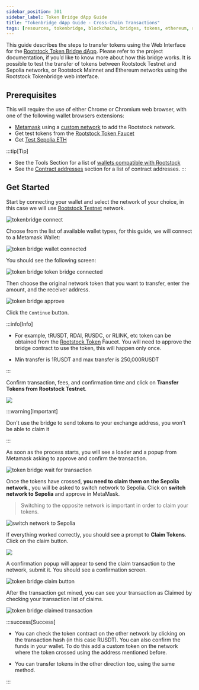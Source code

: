 ```yaml
---
sidebar_position: 301
sidebar_label: Token Bridge dApp Guide
title: "Tokenbridge dApp Guide - Cross-Chain Transactions"
tags: [resources, tokenbridge, blockchain, bridges, tokens, ethereum, rootstock, rsk]
---
```


This guide describes the steps to transfer tokens using the Web Interface for the [Rootstock Token Bridge dApp](https://dapp.tokenbridge.rootstock.io/). Please refer to the project documentation, if you’d like to know more about how this bridge works. It is possible to test the transfer of tokens between Rootstock Testnet and Sepolia networks, or Rootstock Mainnet and Ethereum networks using the Rootstock Tokenbridge web interface.

## Prerequisites

This will require the use of either Chrome or Chromium web browser, with one of the following wallet browsers extensions:
- [Metamask](https://metamask.io/download.html) using a [custom network](/dev-tools/wallets/metamask/) to add the Rootstock network.
- Get test tokens from the [Rootstock Token Faucet](https://rsksmart.github.io/rsk-token-faucet/)
- Get [Test Sepolia ETH](https://www.alchemy.com/faucets/ethereum-sepolia)

:::tip[Tip]
- See the Tools Section for a list of [wallets compatible with Rootstock](/dev-tools/)
- See the [Contract addresses](/resources/guides/tokenbridge/contractaddresses/) section for a list of contract addresses.
:::

## Get Started

Start by connecting your wallet and select the network of your choice, in this case we will use [Rootstock Testnet](https://dapp.testnet.bridges.rootstock.io/) network.

<img src="/img/resources/tokenbridge/dapp-image1-1.png" alt="tokenbridge connect"/>

Choose from the list of available wallet types, for this guide, we will connect to a Metamask Wallet:

<img src="/img/resources/tokenbridge/dapp-image1-1a.png" alt="token bridge wallet connected" />

You should see the following screen:

<img src="/img/resources/tokenbridge/dapp-image1-2.png" alt="token bridge token bridge connected" />

Then choose the original network token that you want to transfer, enter the amount, and the receiver address. 

<img src="/img/resources/tokenbridge/dapp-image2.png" alt="token bridge approve" />

Click the `Continue` button.

:::info[Info]

- For example, tRUSDT, RDAI, RUSDC, or RLINK, etc token can be obtained from the [Rootstock Token](https://rsksmart.github.io/rsk-token-faucet/) Faucet. 
You will need to approve the bridge contract to use the token, this will happen only once.

- Min transfer is 1RUSDT and max transfer is 250,000RUSDT

:::

Confirm transaction, fees, and confirmation time and click on **Transfer Tokens from Rootstock Testnet**.

<img src="/img/resources/tokenbridge/dapp-image3.png" />

:::warning[Important]

Don't use the bridge to send tokens to your exchange address, you won't be able to claim it

:::

As soon as the process starts, you will see a loader and a popup from Metamask asking to approve and confirm the transaction.

<img src="/img/resources/tokenbridge/dapp-image4.png" alt="token bridge wait for transaction" />

Once the tokens have crossed, **you need to claim them on the Sepolia network**., you will be asked to switch network to Sepolia. Click on **switch network to Sepolia** and approve in MetaMask.

> Switching to the opposite network is important in order to claim your tokens.

<img src="/img/resources/tokenbridge/dapp-image5.png"  alt="switch network to Sepolia" />

If everything worked correctly, you should see a prompt to **Claim Tokens**. Click on the claim button.

<img src="/img/resources/tokenbridge/dapp-image6.png" />

A confirmation popup will appear to send the claim transaction to the network, submit it. You should see a confirmation screen.

<img src="/img/resources/tokenbridge/dapp-image7.png" alt="token bridge claim button" />

After the transaction get mined, you can see your transaction as Claimed by checking your transaction list of claims.

<img src="/img/resources/tokenbridge/dapp-image8.png" alt="token bridge claimed transaction"/>

:::success[Success]
- You can check the token contract on the other network by clicking on the transaction hash (in this case RUSDT).
You can also confirm the funds in your wallet. To do this add a custom token on the network where the token crossed using the address mentioned before.

- You can transfer tokens in the other direction too, using the same method.

:::